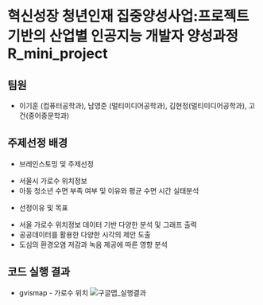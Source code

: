 # 혁신성장 청년인재 집중양성사업:프로젝트 기반의 산업별 인공지능 개발자 양성과정<br>R_mini_project

## 팀원
* 이기훈 (컴퓨터공학과), 남영준 (멀티미디어공학과), 김현정(멀티미디어공학과), 고건(중어중문학과)

## 주제선정 배경
* 브레인스토밍 및 주제선정
- 서울시 가로수 위치정보
- 아동 청소년 수면 부족 여부 및 이유와 평균 수면 시간 실태분석

* 선정이유 및 목표
- 서울 가로수 위치정보 데이터 기반 다양한 분석 및 그래프 출력
- 공공데이터를 활용한 다양한 시각의 제안 도출
- 도심의 환경오염 저감과 녹음 제공에 따른 영향 분석

## 코드 실행 결과
- gvismap - 가로수 위치
![구글맵_실행결과](https://user-images.githubusercontent.com/53985471/144692378-c5b7c043-0a88-46f1-b827-a635f329f030.png)
